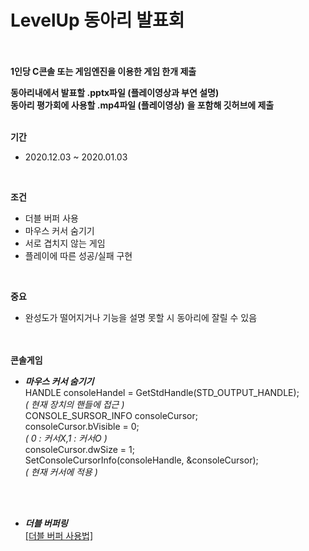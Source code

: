 # LevelUp 동아리 발표회

<br><br>
**1인당 C콘솔 또는 게임엔진을 이용한 게임 한개 제출**

**동아리내에서 발표할 .pptx파일 (플레이영상과 부연 설명)**<br>
**동아리 평가회에 사용할 .mp4파일 (플레이영상)**
**을 포함해 깃허브에 제출**
<br><br>

**기간**
* 2020.12.03    ~ 2020.01.03

<br>

**조건**  
* 더블 버퍼 사용
* 마우스 커서 숨기기
* 서로 겹치지 않는 게임
* 플레이에 따른 성공/실패 구현

<br>

**중요** 
*  완성도가 떨어지거나 기능을 설명 못할 시 동아리에 잘릴 수 있음
<br><br><br>


**콘솔게임**

* ***마우스 커서 숨기기***
<br>HANDLE consoleHandel = GetStdHandle(STD_OUTPUT_HANDLE);
<br> *( 현재 장치의 핸들에 접근 )*
<br>CONSOLE_SURSOR_INFO consoleCursor;
<br>consoleCursor.bVisible = 0; 
<br>*( 0 : 커서X,1 : 커서O )*
<br>consoleCursor.dwSize = 1; 
<br>SetConsoleCursorInfo(consoleHandle, &consoleCursor);
<br>*( 현재 커서에 적용 )*

<br><br>
* ***더블 버퍼링***
<br>[[더블 버퍼 사용법]](https://bloghelloworld.tistory.com/4)
